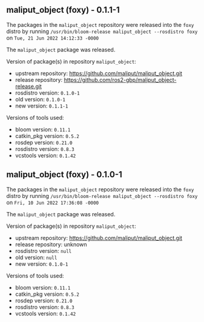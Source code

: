 ## maliput_object (foxy) - 0.1.1-1

The packages in the `maliput_object` repository were released into the `foxy` distro by running `/usr/bin/bloom-release maliput_object --rosdistro foxy` on `Tue, 21 Jun 2022 14:12:33 -0000`

The `maliput_object` package was released.

Version of package(s) in repository `maliput_object`:

- upstream repository: https://github.com/maliput/maliput_object.git
- release repository: https://github.com/ros2-gbp/maliput_object-release.git
- rosdistro version: `0.1.0-1`
- old version: `0.1.0-1`
- new version: `0.1.1-1`

Versions of tools used:

- bloom version: `0.11.1`
- catkin_pkg version: `0.5.2`
- rosdep version: `0.21.0`
- rosdistro version: `0.8.3`
- vcstools version: `0.1.42`


## maliput_object (foxy) - 0.1.0-1

The packages in the `maliput_object` repository were released into the `foxy` distro by running `/usr/bin/bloom-release maliput_object --rosdistro foxy` on `Fri, 10 Jun 2022 17:36:08 -0000`

The `maliput_object` package was released.

Version of package(s) in repository `maliput_object`:

- upstream repository: https://github.com/maliput/maliput_object.git
- release repository: unknown
- rosdistro version: `null`
- old version: `null`
- new version: `0.1.0-1`

Versions of tools used:

- bloom version: `0.11.1`
- catkin_pkg version: `0.5.2`
- rosdep version: `0.21.0`
- rosdistro version: `0.8.3`
- vcstools version: `0.1.42`


